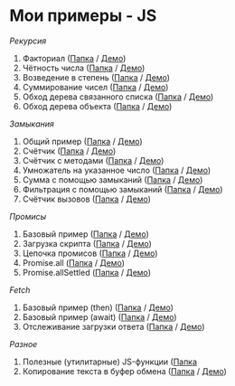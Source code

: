 # Мои примеры - JS

*Рекурсия*
1. Факториал                         ([Папка](recursion/1factorial) /              [Демо](https://hisbvdis.github.io/js/recursion/1factorial/index.html))
2. Чётность числа                    ([Папка](recursion/2isEven) /                 [Демо](https://hisbvdis.github.io/js/recursion/2isEven/index.html))
3. Возведение в степень              ([Папка](recursion/3pow) /                    [Демо](https://hisbvdis.github.io/js/recursion/3pow/index.html))
4. Суммирование чисел                ([Папка](recursion/4sumTo) /                  [Демо](https://hisbvdis.github.io/js/recursion/4sumTo/index.html))
5. Обход дерева связанного списка    ([Папка](recursion/5treeLinkedList) /         [Демо](https://hisbvdis.github.io/js/recursion/5treeLinkedList/index.html))
6. Обход дерева объекта              ([Папка](recursion/6treeObject) /             [Демо](https://hisbvdis.github.io/js/recursion/6treeObject/index.html))

*Замыкания*
1. Общий пример                      ([Папка](closure/1common) /                   [Демо](https://hisbvdis.github.io/js/closure/1common/index.html))
2. Счётчик                           ([Папка](closure/2counter) /                  [Демо](https://hisbvdis.github.io/js/closure/2counter/index.html))
3. Счётчик с методами                ([Папка](closure/3counter-with-methods) /     [Демо](https://hisbvdis.github.io/js/closure/3counter-with-methods/index.html))
4. Умножатель на указанное число     ([Папка](closure/4multiplier) /               [Демо](https://hisbvdis.github.io/js/closure/4multiplier/index.html))
5. Сумма с помощью замыканий         ([Папка](closure/5sum) /                      [Демо](https://hisbvdis.github.io/js/closure/5sum/index.html))
6. Фильтрация с помощью замыканий    ([Папка](closure/6filter) /                   [Демо](https://hisbvdis.github.io/js/closure/6filter/index.html))
7. Счётчик вызовов                   ([Папка](closure/7funcProp) /                 [Демо](https://hisbvdis.github.io/js/closure/7funcProp/index.html))

*Промисы*
1. Базовый пример                    ([Папка](promises/1base) /                    [Демо](https://hisbvdis.github.io/js/promises/1base/index.html))
2. Загрузка скрипта                  ([Папка](promises/2load-script) /             [Демо](https://hisbvdis.github.io/js/promises/2load-script/index.html))
3. Цепочка промисов                  ([Папка](promises/3promise-chaning) /         [Демо](https://hisbvdis.github.io/js/promises/3promise-chaning/index.html))
4. Promise.all                       ([Папка](promises/4promise-all) /             [Демо](https://hisbvdis.github.io/js/promises/4promise-all/index.html))
5. Promise.allSettled                ([Папка](promises/5promise-allSettled) /      [Демо](https://hisbvdis.github.io/js/promises/5promise-allSettled/index.html))

*Fetch*
1. Базовый пример (then)             ([Папка](fetch/1base-then) /                  [Демо](https://hisbvdis.github.io/js/fetch/1base-then/index.html))
2. Базовый пример (await)            ([Папка](fetch/2base-await) /                 [Демо](https://hisbvdis.github.io/js/fetch/2base-await/index.html))
3. Отслеживание загрузки ответа      ([Папка](fetch/3response-download-tracking) / [Демо](https://hisbvdis.github.io/js/fetch/3response-download-tracking/index.html))

*Разное*
1. Полезные (утилитарные) JS-функции ([Папка](other/utils)
2. Копирование текста в буфер обмена ([Папка](other/copy-to-clipboard) /           [Демо](https://hisbvdis.github.io/js/other/copy-to-clipboard/index.html))